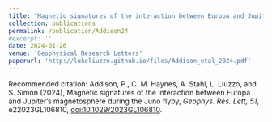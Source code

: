 ```yaml
---
title: "Magnetic signatures of the interaction between Europa and Jupiter’s magnetosphere during the Juno flyby"
collection: publications
permalink: /publication/Addison24
#excerpt: ''
date: 2024-01-26
venue: 'Geophysical Research Letters'
paperurl: 'http://lukeliuzzo.github.io/files/Addison_etal_2024.pdf'
---
```


Recommended citation: Addison, P., C. M. Haynes, A. Stahl, L. Liuzzo, and S. Simon (2024), Magnetic signatures of the interaction between Europa and Jupiter’s magnetosphere during the Juno flyby, <i>Geophys. Res. Lett, 51</i>, e22023GL106810, [doi:10.1029/2023GL106810](https://doi.org/10.1029/2023GL106810).
